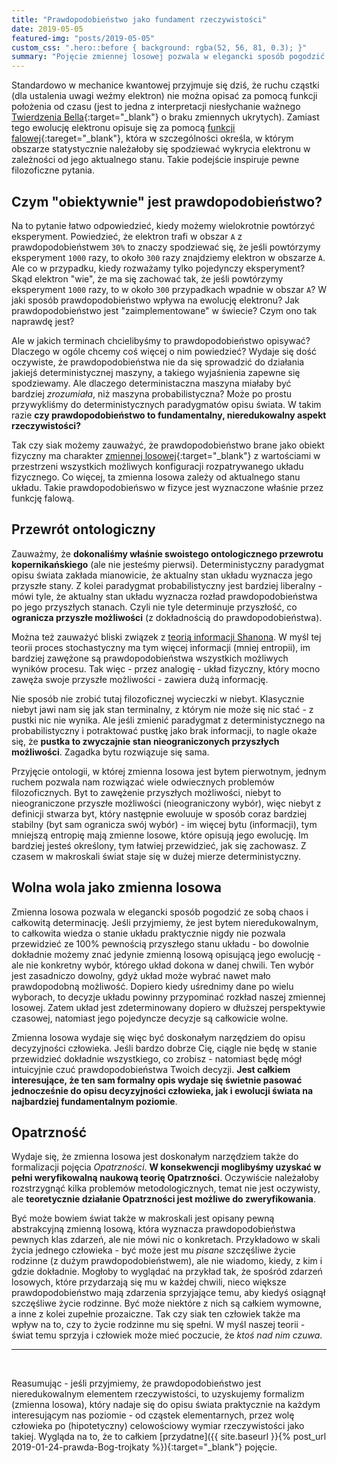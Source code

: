 ```yaml
---
title: "Prawdopodobieństwo jako fundament rzeczywistości"
date: 2019-05-05
featured-img: "posts/2019-05-05"
custom_css: ".hero::before { background: rgba(52, 56, 81, 0.3); }"
summary: "Pojęcie zmiennej losowej pozwala w elegancki sposób pogodzić ze sobą chaos i całkowitą determinację."
---
```


Standardowo w mechanice kwantowej przyjmuje się dziś, że ruchu cząstki (dla ustalenia uwagi weźmy elektron) nie można opisać za pomocą funkcji położenia od czasu (jest to jedna z interpretacji niesłychanie ważnego [Twierdzenia Bella][wiki-bell_theorem]{:target="_blank"} o braku zmiennych ukrytych). Zamiast tego ewolucję elektronu opisuje się za pomocą [funkcji falowej][wiki-wave_function]{:tareget="_blank"}, która w szczególności określa, w którym obszarze statystycznie należałoby się spodziewać wykrycia elektronu w zależności od jego aktualnego stanu. Takie podejście inspiruje pewne filozoficzne pytania.


## Czym "obiektywnie" jest prawdopodobieństwo? 

Na to pytanie łatwo odpowiedzieć, kiedy możemy wielokrotnie powtórzyć eksperyment. Powiedzieć, że elektron trafi w obszar ``A`` z prawdopodobieństwem ``30%`` to znaczy spodziewać się, że jeśli powtórzymy eksperyment ``1000`` razy, to około ``300`` razy znajdziemy elektron w obszarze ``A``. Ale co w przypadku, kiedy rozważamy tylko pojedynczy eksperyment? Skąd elektron "wie", że ma się zachować tak, że jeśli powtórzymy eksperyment ``1000`` razy, to w około ``300`` przypadkach wpadnie w obszar ``A``? W jaki sposób prawdopodobieństwo wpływa na ewolucję elektronu? Jak prawdopodobieństwo jest "zaimplementowane" w świecie? Czym ono tak naprawdę jest? 

Ale w jakich terminach chcielibyśmy to prawdopodobieństwo opisywać? Dlaczego w ogóle chcemy coś więcej o nim powiedzieć? Wydaje się dość oczywiste, że prawdopodobieństwa nie da się sprowadzić do działania jakiejś deterministycznej maszyny, a takiego wyjaśnienia zapewne się spodziewamy. Ale dlaczego deterministaczna maszyna miałaby być bardziej *zrozumiała*, niż maszyna probabilistyczna? Może po prostu przywykliśmy do deterministycznych paradygmatów opisu świata. W takim razie **czy prawdopodobieństwo to fundamentalny, nieredukowalny aspekt rzeczywistości?**

Tak czy siak możemy zauważyć, że prawdopodobieństwo brane jako obiekt fizyczny ma charakter [zmiennej losowej][zmienna-losowa]{:target="_blank"} z wartościami w przestrzeni wszystkich możliwych konfiguracji rozpatrywanego układu fizycznego. Co więcej, ta zmienna losowa zależy od aktualnego stanu układu. Takie prawdopodobieńswo w fizyce jest wyznaczone właśnie przez funkcję falową.

## Przewrót ontologiczny

Zauważmy, że **dokonaliśmy właśnie swoistego ontologicznego przewrotu kopernikańskiego** (ale nie jesteśmy pierwsi). Deterministyczny paradygmat opisu świata zakłada mianowicie, że aktualny stan układu wyznacza jego przyszłe stany. Z kolei paradygmat probabilistyczny jest bardziej liberalny - mówi tyle, że aktualny stan układu wyznacza rozład prawdopodobieństwa po jego przyszłych stanach. Czyli nie tyle determinuje przyszłość, co **ogranicza przyszłe możliwości** (z dokładnością do prawdopodobieństwa).

Można też zauważyć bliski związek z [teorią informacji Shanona][teoria-informacji-shanon]. W myśl tej teorii proces stochastyczny ma tym więcej informacji (mniej entropii), im bardziej zawężone są prawdopodobieństwa wszystkich możliwych wyników procesu. Tak więc - przez analogię - układ fizyczny, który mocno zawęża swoje przyszłe możliwości - zawiera dużą informację.

Nie sposób nie zrobić tutaj filozoficznej wycieczki w niebyt. Klasycznie niebyt jawi nam się jak stan terminalny, z którym nie może się nic stać - z pustki nic nie wynika. Ale jeśli zmienić paradygmat z deterministycznego na probabilistyczny i potraktować pustkę jako brak informacji, to nagle okaże się, że **pustka to zwyczajnie stan nieograniczonych przyszłych możliwości**. Zagadka bytu rozwiązuje się sama.

Przyjęcie ontologii, w której zmienna losowa jest bytem pierwotnym, jednym ruchem pozwala nam rozwiązać wiele odwiecznych problemów filozoficznych. Byt to zawężenie przyszłych możliwości, niebyt to nieograniczone przyszłe możliwości (nieograniczony wybór), więc niebyt z definicji stwarza byt, który następnie ewoluuje w sposób coraz bardziej stabilny (byt sam ogranicza swój wybór) - im więcej bytu (informacji), tym mniejszą entropię mają zmienne losowe, które opisują jego ewolucję. Im bardziej jesteś określony, tym łatwiej przewidzieć, jak się zachowasz. Z czasem w makroskali świat staje się w dużej mierze deterministyczny.

## Wolna wola jako zmienna losowa

Zmienna losowa pozwala w elegancki sposób pogodzić ze sobą chaos i całkowitą determinację. Jeśli przyjmiemy, że jest bytem nieredukowalnym, to całkowita wiedza o stanie układu praktycznie nigdy nie pozwala przewidzieć ze 100% pewnością przyszłego stanu układu - bo dowolnie dokładnie możemy znać jedynie zmienną losową opisującą jego ewolucję - ale nie konkretny wybór, którego układ dokona w danej chwili. Ten wybór jest zasadniczo dowolny, gdyż układ może wybrać nawet mało prawdopodobną możliwość. Dopiero kiedy uśrednimy dane po wielu wyborach, to decyzje układu powinny przypominać rozkład naszej zmiennej losowej. Zatem układ jest zdeterminowany dopiero w dłuższej perspektywie czasowej, natomiast jego pojedyncze decyzje są całkowicie wolne.

Zmienna losowa wydaje się więc być doskonałym narzędziem do opisu decyzyjności człowieka. Jeśli bardzo dobrze Cię, ciągle nie będę w stanie przewidzieć dokładnie wszystkiego, co zrobisz - natomiast będę mógł intuicyjnie czuć prawdopodobieństwa Twoich decyzji. **Jest całkiem interesujące, że ten sam formalny opis wydaje się świetnie pasować jednocześnie do opisu decyzyjności człowieka, jak i ewolucji świata na najbardziej fundamentalnym poziomie**.

## Opatrzność

Wydaje się, że zmienna losowa jest doskonałym narzędziem także do formalizacji pojęcia *Opatrzności*. **W konsekwencji moglibyśmy uzyskać w pełni weryfikowalną naukową teorię Opatrzności**. Oczywiście należałoby rozstrzygnąć kilka problemów metodologicznych, temat nie jest oczywisty, ale **teoretycznie działanie Opatrzności jest możliwe do zweryfikowania**.

Być może bowiem świat także w makroskali jest opisany pewną abstrakcyjną zmienną losową, która wyznacza prawdopodobieństwa pewnych klas zdarzeń, ale nie mówi nic o konkretach. Przykładowo w skali życia jednego człowieka - być może jest mu *pisane* szczęśliwe życie rodzinne (z dużym prawdopodobieństwem), ale nie wiadomo, kiedy, z kim i gdzie dokładnie. Mogłoby to wyglądać na przykład tak, że spośród zdarzeń losowych, które przydarzają się mu w każdej chwili, nieco większe prawdopodobieństwo mają zdarzenia sprzyjające temu, aby kiedyś osiągnął szczęśliwe życie rodzinne. Być może niektóre z nich są całkiem wymowne, a inne z kolei zupełnie prozaiczne. Tak czy siak ten człowiek także ma wpływ na to, czy to życie rodzinne mu się spełni. W myśl naszej teorii - świat temu sprzyja i człowiek może mieć poczucie, że *ktoś nad nim czuwa*.

---
<br>

Reasumując - jeśli przyjmiemy, że prawdopodobieństwo jest nieredukowalnym elementem rzeczywistości, to uzyskujemy formalizm (zmienna losowa), który nadaje się do opisu świata praktycznie na każdym interesującym nas poziomie - od cząstek elementarnych, przez wolę człowieka po (hipotetyczny) celowościowy wymiar rzeczywistości jako takiej. Wygląda na to, że to całkiem [przydatne]({{ site.baseurl }}{% post_url 2019-01-24-prawda-Bog-trojkaty %}){:target="_blank"} pojęcie.

[wiki-wave_function]: https://en.wikipedia.org/wiki/Wave_function
[wiki-bell_theorem]: https://en.wikipedia.org/wiki/Bell%27s_theorem
[zmienna-losowa]: https://en.wikipedia.org/wiki/Random_variable
[teoria-informacji-shanon]: https://en.wikipedia.org/wiki/Entropy_(information_theory)